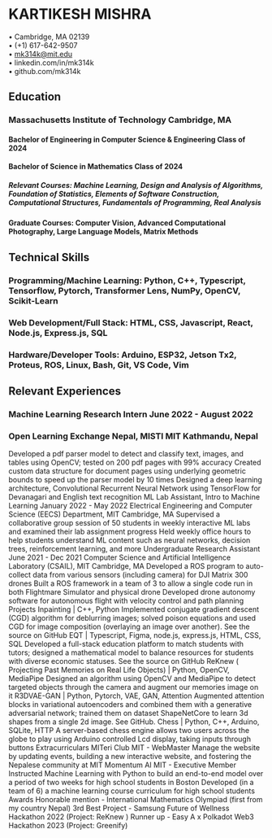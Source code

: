 # KARTIKESH MISHRA

• Cambridge, MA 02139     	 
• (+1) 617-642-9507  	
• mk314k@mit.edu		 
• linkedin.com/in/mk314k 	 
• github.com/mk314k

## Education
### Massachusetts Institute of Technology 									Cambridge, MA
#### Bachelor of Engineering in Computer Science & Engineering 							Class of 2024
#### Bachelor of Science in Mathematics 										Class of 2024
##### Relevant Courses: Machine Learning, Design and Analysis of Algorithms, Foundation of Statistics, Elements of Software Construction, Computational Structures, Fundamentals of Programming, Real Analysis
#### Graduate Courses: Computer Vision, Advanced Computational Photography, Large Language Models, Matrix Methods
## Technical Skills
### Programming/Machine Learning: Python, C++, Typescript, Tensorflow, Pytorch, Transformer Lens, NumPy, OpenCV, Scikit-Learn
### Web Development/Full Stack: HTML, CSS, Javascript, React, Node.js, Express.js, SQL
### Hardware/Developer Tools: Arduino, ESP32, Jetson Tx2, Proteus, ROS, Linux, Bash, Git, VS Code, Vim
## Relevant Experiences
### Machine Learning Research Intern									June 2022 - August 2022
### Open Learning Exchange Nepal, MISTI MIT								Kathmandu, Nepal
Developed a pdf parser model to detect and classify text, images, and tables using OpenCV; tested on 200 pdf pages with 99% accuracy
Created custom data structure for document pages using underlying geometric bounds to speed up the parser model by 10 times
Designed a deep learning architecture, Convolutional Recurrent Neural Network using TensorFlow for Devanagari and English text recognition
ML Lab Assistant, Intro to Machine Learning							January 2022 - May 2022
Electrical Engineering and Computer Science (EECS) Department, MIT					Cambridge, MA
Supervised a collaborative group session of 50 students in weekly interactive ML labs and examined their lab assignment progress
Held weekly office hours to help students understand ML content such as neural networks, decision trees, reinforcement learning, and more
Undergraduate Research Assistant									 June 2021 - Dec 2021
Computer Science and Artificial Intelligence Laboratory (CSAIL), MIT					Cambridge, MA
Developed a ROS program to auto-collect data from various sensors (including camera) for DJI Matrix 300 drones
Built a ROS framework in a team of 3 to allow a single code run in both Flightmare Simulator and physical drone
Developed drone autonomy software for autonomous flight with velocity control and path planning
Projects
Inpainting | C++, Python
Implemented conjugate gradient descent (CGD) algorithm for deblurring images; solved poison equations and used CGD for image composition (overlaying an image over another). See the source on GitHub
EQT | Typescript, Figma, node.js, express.js, HTML, CSS, SQL
Developed a full-stack education platform to match students with tutors; designed a mathematical model to balance resources for students with diverse economic statuses. See the source on GitHub
ReKnew ( Projecting Past Memories on Real Life Objects) | Python, OpenCV, MediaPipe
Designed an algorithm using OpenCV and MediaPipe to detect targeted objects through the camera and augment our memories image on it
R3DVAE-GAN | Python, Pytorch, VAE, GAN, Attention
Augmented attention blocks in variational autoencoders and combined them with a generative adversarial network; trained them on dataset ShapeNetCore to learn 3d shapes from a single 2d image. See GitHub.
Chess | Python, C++, Arduino, SQLite, HTTP
A server-based chess engine allows two users across the globe to play using Arduino controlled Lcd display, taking inputs through buttons
Extracurriculars
MITeri Club MIT - WebMaster
Manage the website by  updating events,  building a new interactive website, and fostering the Nepalese community at MIT
Momentum AI MIT - Executive Member 
Instructed Machine Learning with Python to build an end-to-end model over a period of two weeks for high school students in Boston
Developed (in a team of 6) a machine learning course curriculum for high school students
Awards
Honorable mention - International Mathematics Olympiad (first from my country Nepal)
3rd Best Project - Samsung Future of Wellness Hackathon 2022 (Project: ReKnew )
Runner up - Easy A x Polkadot Web3 Hackathon 2023 (Project: Greenify)
